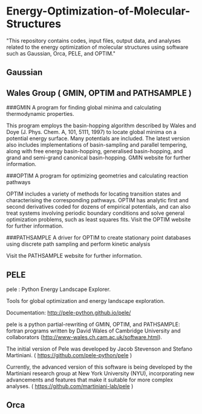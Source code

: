 # Energy-Optimization-of-Molecular-Structures
"This repository contains codes, input files, output data, and analyses related to the energy optimization of molecular structures using software such as Gaussian, Orca, PELE, and OPTIM."
## Gaussian 

## Wales Group ( GMIN, OPTIM and PATHSAMPLE )

###GMIN
A program for finding global minima and calculating thermodynamic properties.

This program employs the basin-hopping algorithm described by Wales and Doye (J. Phys. Chem. A, 101, 5111, 1997) to locate global minima on a potential energy surface. Many potentials are included. The latest version also includes implementations of basin-sampling and parallel tempering, along with free energy basin-hopping, generalised basin-hopping, and grand and semi-grand canonical basin-hopping. GMIN website for further information.

###OPTIM
A program for optimizing geometries and calculating reaction pathways

OPTIM includes a variety of methods for locating transition states and characterising the corresponding pathways. OPTIM has analytic first and second derivatives coded for dozens of empirical potentials, and can also treat systems involving periodic boundary conditions and solve general optimization problems, such as least squares fits. Visit the OPTIM website for further information.

###PATHSAMPLE
A driver for OPTIM to create stationary point databases using discrete path sampling and perform kinetic analysis

Visit the PATHSAMPLE website for further information.














## PELE
pele : Python Energy Landscape Explorer.

Tools for global optimization and energy landscape exploration.

Documentation: http://pele-python.github.io/pele/

pele is a python partial-rewriting of GMIN, OPTIM, and PATHSAMPLE: fortran programs written by David Wales of Cambridge University and collaborators (http://www-wales.ch.cam.ac.uk/software.html).

The initial version of Pele was developed by Jacob Stevenson and Stefano Martiniani. ( https://github.com/pele-python/pele )

Currently, the advanced version of this software is being developed by the Martiniani research group at New York University (NYU), incorporating new advancements and features that make it suitable for more complex analyses. ( https://github.com/martiniani-lab/pele )

## Orca
